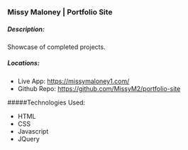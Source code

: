 ### Missy Maloney | Portfolio Site

##### Description:
Showcase of completed projects.

##### Locations:
*  Live App:  https://missymaloney1.com/
*  Github Repo:  https://github.com/MissyM2/portfolio-site

#####Technologies Used:
*  HTML
*  CSS
*  Javascript
*  JQuery


 
 



     